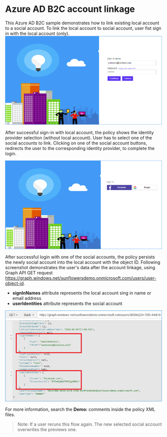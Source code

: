 # Azure AD B2C account linkage

This Azure AD B2C sample demonstrates how to link existing local account to a social account. To link the local account to social account, user fist sign in with the local account (only).
![Sign-in](media/AccountLinkage-1.png)

After successful sign-in with local account, the policy shows the identity provider selection (without local account). User has to select one of the social accounts to link. Clicking on one of the social account buttons, redirects the user to the corresponding identity provider, to complete the login.

![Select the identity provider](media/AccountLinkage-2.png)

After successful login with one of the social accounts, the policy persists the newly social account into the local account with the object ID. Following screenshot demonstrates the user's data after the account linkage, using Graph API GET request https://graph.windows.net/sunflowersdemo.onmicrosoft.com/users/user-object-id. 
* **signInNames** attribute represents the local account sing in name or email address
* **userIdentities** attribute represents the social account

![Graph call](media/AccountLinkage-3.png)

For more information, search the **Demo:** comments inside the policy XML files.

> Note:  If a user reruns this flow again. The new selected social account overwrites the previews one.
